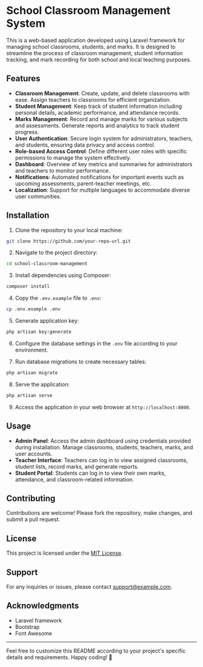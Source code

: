 # School Classroom Management System

This is a web-based application developed using Laravel framework for managing school classrooms, students, and marks. It is designed to streamline the process of classroom management, student information tracking, and mark recording for both school and local teaching purposes.

## Features

- **Classroom Management**: Create, update, and delete classrooms with ease. Assign teachers to classrooms for efficient organization.
- **Student Management**: Keep track of student information including personal details, academic performance, and attendance records.
- **Marks Management**: Record and manage marks for various subjects and assessments. Generate reports and analytics to track student progress.
- **User Authentication**: Secure login system for administrators, teachers, and students, ensuring data privacy and access control.
- **Role-based Access Control**: Define different user roles with specific permissions to manage the system effectively.
- **Dashboard**: Overview of key metrics and summaries for administrators and teachers to monitor performance.
- **Notifications**: Automated notifications for important events such as upcoming assessments, parent-teacher meetings, etc.
- **Localization**: Support for multiple languages to accommodate diverse user communities.

## Installation

1. Clone the repository to your local machine:

```bash
git clone https://github.com/your-repo-url.git
```

2. Navigate to the project directory:

```bash
cd school-classroom-management
```

3. Install dependencies using Composer:

```bash
composer install
```

4. Copy the `.env.example` file to `.env`:

```bash
cp .env.example .env
```

5. Generate application key:

```bash
php artisan key:generate
```

6. Configure the database settings in the `.env` file according to your environment.

7. Run database migrations to create necessary tables:

```bash
php artisan migrate
```

8. Serve the application:

```bash
php artisan serve
```

9. Access the application in your web browser at `http://localhost:8000`.

## Usage

- **Admin Panel**: Access the admin dashboard using credentials provided during installation. Manage classrooms, students, teachers, marks, and user accounts.
- **Teacher Interface**: Teachers can log in to view assigned classrooms, student lists, record marks, and generate reports.
- **Student Portal**: Students can log in to view their own marks, attendance, and classroom-related information.

## Contributing

Contributions are welcome! Please fork the repository, make changes, and submit a pull request.

## License

This project is licensed under the [MIT License](LICENSE).

## Support

For any inquiries or issues, please contact [support@example.com](mailto:support@example.com).

## Acknowledgments

- Laravel framework
- Bootstrap
- Font Awesome

---

Feel free to customize this README according to your project's specific details and requirements. Happy coding! 🚀
